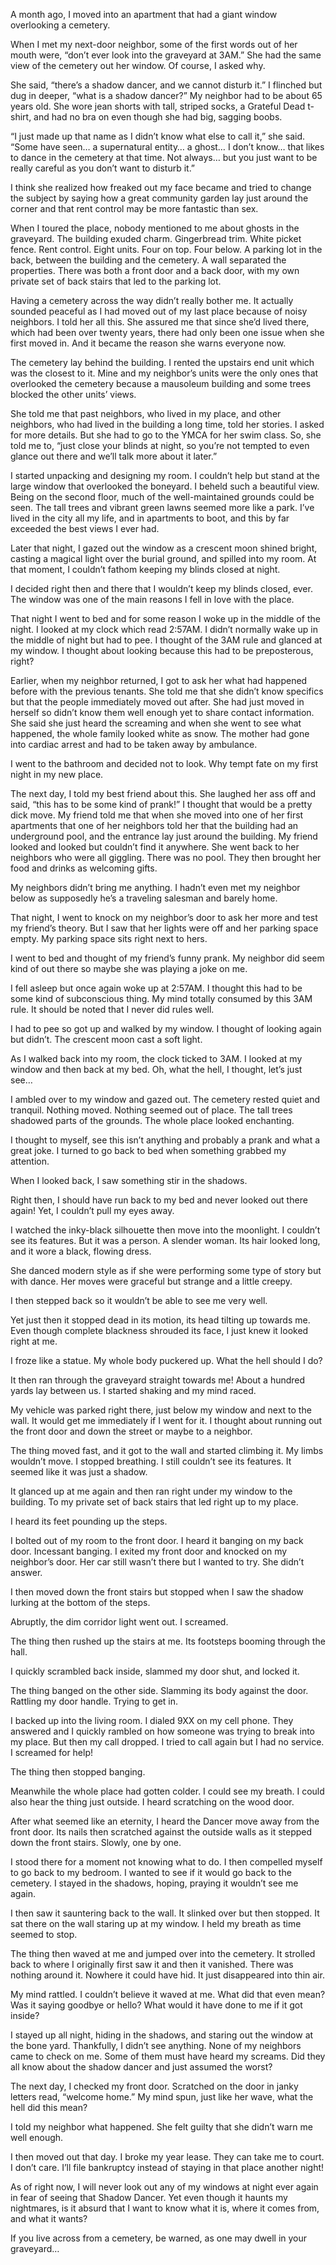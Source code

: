A month ago, I moved into an apartment that had a giant window overlooking a cemetery. 

When I met my next-door neighbor, some of the first words out of her mouth were, “don’t ever look into the graveyard at 3AM.” She had the same view of the cemetery out her window. Of course, I asked why. 

She said, “there’s a shadow dancer, and we cannot disturb it.” I flinched but dug in deeper, “what is a shadow dancer?” My neighbor had to be about 65 years old. She wore jean shorts with tall, striped socks, a Grateful Dead t-shirt, and had no bra on even though she had big, sagging boobs. 

“I just made up that name as I didn’t know what else to call it,” she said. “Some have seen… a supernatural entity… a ghost… I don’t know… that likes to dance in the cemetery at that time. Not always… but you just want to be really careful as you don’t want to disturb it.” 

I think she realized how freaked out my face became and tried to change the subject by saying how a great community garden lay just around the corner and that rent control may be more fantastic than sex. 

When I toured the place, nobody mentioned to me about ghosts in the graveyard. The building exuded charm. Gingerbread trim. White picket fence. Rent control. Eight units. Four on top. Four below.  A parking lot in the back, between the building and the cemetery. A wall separated the properties. There was both a front door and a back door, with my own private set of back stairs that led to the parking lot. 

Having a cemetery across the way didn’t really bother me. It actually sounded peaceful as I had moved out of my last place because of noisy neighbors. I told her all this. She assured me that since she’d lived there, which had been over twenty years, there had only been one issue when she first moved in. And it became the reason she warns everyone now. 

The cemetery lay behind the building. I rented the upstairs end unit which was the closest to it. Mine and my neighbor’s units were the only ones that overlooked the cemetery because a mausoleum building and some trees blocked the other units’ views. 

She told me that past neighbors, who lived in my place, and other neighbors, who had lived in the building a long time, told her stories. I asked for more details. But she had to go to the YMCA for her swim class. So, she told me to, “just close your blinds at night, so you’re not tempted to even glance out there and we’ll talk more about it later.” 

I started unpacking and designing my room. I couldn’t help but stand at the large window that overlooked the boneyard. I beheld such a beautiful view. Being on the second floor, much of the well-maintained grounds could be seen. The tall trees and vibrant green lawns seemed more like a park. I’ve lived in the city all my life, and in apartments to boot, and this by far exceeded the best views I ever had. 

Later that night, I gazed out the window as a crescent moon shined bright, casting a magical light over the burial ground, and spilled into my room. At that moment, I couldn’t fathom keeping my blinds closed at night. 

I decided right then and there that I wouldn’t keep my blinds closed, ever. The window was one of the main reasons I fell in love with the place. 

That night I went to bed and for some reason I woke up in the middle of the night. I looked at my clock which read 2:57AM. I didn’t normally wake up in the middle of night but had to pee. I thought of the 3AM rule and glanced at my window. I thought about looking because this had to be preposterous, right? 

Earlier, when my neighbor returned, I got to ask her what had happened before with the previous tenants. She told me that she didn’t know specifics but that the people immediately moved out after. She had just moved in herself so didn’t know them well enough yet to share contact information. She said she just heard the screaming and when she went to see what happened, the whole family looked white as snow. The mother had gone into cardiac arrest and had to be taken away by ambulance.

I went to the bathroom and decided not to look. Why tempt fate on my first night in my new place. 

The next day, I told my best friend about this. She laughed her ass off and said, “this has to be some kind of prank!” I thought that would be a pretty dick move. My friend told me that when she moved into one of her first apartments that one of her neighbors told her that the building had an underground pool, and the entrance lay just around the building. My friend looked and looked but couldn’t find it anywhere. She went back to her neighbors who were all giggling. There was no pool. They then brought her food and drinks as welcoming gifts. 

My neighbors didn’t bring me anything. I hadn’t even met my neighbor below as supposedly he’s a traveling salesman and barely home. 

That night, I went to knock on my neighbor’s door to ask her more and test my friend’s theory. But I saw that her lights were off and her parking space empty. My parking space sits right next to hers. 

I went to bed and thought of my friend’s funny prank. My neighbor did seem kind of out there so maybe she was playing a joke on me. 

I fell asleep but once again woke up at 2:57AM. I thought this had to be some kind of subconscious thing. My mind totally consumed by this 3AM rule. It should be noted that I never did rules well. 

I had to pee so got up and walked by my window. I thought of looking again but didn’t. The crescent moon cast a soft light. 

As I walked back into my room, the clock ticked to 3AM. I looked at my window and then back at my bed. Oh, what the hell, I thought, let’s just see… 

I ambled over to my window and gazed out. The cemetery rested quiet and tranquil. Nothing moved. Nothing seemed out of place. The tall trees shadowed parts of the grounds. The whole place looked enchanting. 

I thought to myself, see this isn’t anything and probably a prank and what a great joke. I turned to go back to bed when something grabbed my attention. 

When I looked back, I saw something stir in the shadows.

Right then, I should have run back to my bed and never looked out there again! Yet, I couldn’t pull my eyes away. 

I watched the inky-black silhouette then move into the moonlight. I couldn’t see its features. But it was a person. A slender woman. Its hair looked long, and it wore a black, flowing dress. 

She danced modern style as if she were performing some type of story but with dance. Her moves were graceful but strange and a little creepy. 

I then stepped back so it wouldn’t be able to see me very well. 

Yet just then it stopped dead in its motion, its head tilting up towards me. Even though complete blackness shrouded its face, I just knew it looked right at me. 

I froze like a statue. My whole body puckered up. What the hell should I do? 

It then ran through the graveyard straight towards me! About a hundred yards lay between us. I started shaking and my mind raced. 

My vehicle was parked right there, just below my window and next to the wall. It would get me immediately if I went for it. I thought about running out the front door and down the street or maybe to a neighbor. 

The thing moved fast, and it got to the wall and started climbing it. My limbs wouldn’t move. I stopped breathing. I still couldn’t see its features. It seemed like it was just a shadow. 

It glanced up at me again and then ran right under my window to the building. To my private set of back stairs that led right up to my place. 

I heard its feet pounding up the steps. 

I bolted out of my room to the front door. I heard it banging on my back door. Incessant banging. I exited my front door and knocked on my neighbor’s door. Her car still wasn’t there but I wanted to try. She didn’t answer. 

I then moved down the front stairs but stopped when I saw the shadow lurking at the bottom of the steps. 

Abruptly, the dim corridor light went out. I screamed. 

The thing then rushed up the stairs at me. Its footsteps booming through the hall. 

I quickly scrambled back inside, slammed my door shut, and locked it. 

The thing banged on the other side. Slamming its body against the door. Rattling my door handle. Trying to get in. 

I backed up into the living room. I dialed 9XX on my cell phone. They answered and I quickly rambled on how someone was trying to break into my place. But then my call dropped. I tried to call again but I had no service. I screamed for help! 

The thing then stopped banging. 

Meanwhile the whole place had gotten colder. I could see my breath. I could also hear the thing just outside. I heard scratching on the wood door. 

After what seemed like an eternity, I heard the Dancer move away from the front door. Its nails then scratched against the outside walls as it stepped down the front stairs. Slowly, one by one. 

I stood there for a moment not knowing what to do. I then compelled myself to go back to my bedroom. I wanted to see if it would go back to the cemetery. I stayed in the shadows, hoping, praying it wouldn’t see me again. 

I then saw it sauntering back to the wall. It slinked over but then stopped. It sat there on the wall staring up at my window. I held my breath as time seemed to stop. 

The thing then waved at me and jumped over into the cemetery. It strolled back to where I originally first saw it and then it vanished. There was nothing around it. Nowhere it could have hid. It just disappeared into thin air. 

My mind rattled. I couldn’t believe it waved at me. What did that even mean? Was it saying goodbye or hello? What would it have done to me if it got inside? 

I stayed up all night, hiding in the shadows, and staring out the window at the bone yard. Thankfully, I didn’t see anything.  None of my neighbors came to check on me.  Some of them must have heard my screams. Did they all know about the shadow dancer and just assumed the worst? 

The next day, I checked my front door. Scratched on the door in janky letters read, “welcome home.” My mind spun, just like her wave, what the hell did this mean? 

I told my neighbor what happened. She felt guilty that she didn’t warn me well enough. 

I then moved out that day. I broke my year lease. They can take me to court. I don’t care. I’ll file bankruptcy instead of staying in that place another night! 

As of right now, I will never look out any of my windows at night ever again in fear of seeing that Shadow Dancer. Yet even though it haunts my nightmares, is it absurd that I want to know what it is, where it comes from, and what it wants? 

If you live across from a cemetery, be warned, as one may dwell in your graveyard…